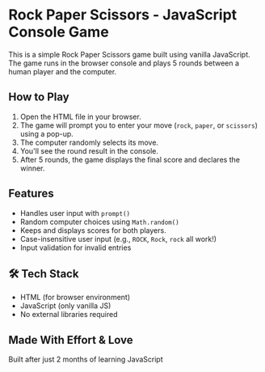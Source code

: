 #  Rock Paper Scissors - JavaScript Console Game

This is a simple Rock Paper Scissors game built using vanilla JavaScript. The game runs in the browser console and plays 5 rounds between a human player and the computer.

##  How to Play

1. Open the HTML file in your browser.
2. The game will prompt you to enter your move (`rock`, `paper`, or `scissors`) using a pop-up.
3. The computer randomly selects its move.
4. You'll see the round result in the console.
5. After 5 rounds, the game displays the final score and declares the winner.

## Features

* Handles user input with `prompt()`
* Random computer choices using `Math.random()`
* Keeps and displays scores for both players.
* Case-insensitive user input (e.g., `ROCK`, `Rock`, `rock` all work!)
* Input validation for invalid entries

## 🛠 Tech Stack

* HTML (for browser environment)
* JavaScript (only vanilla JS)
* No external libraries required





## Made With Effort & Love

Built after just 2 months of learning JavaScript

